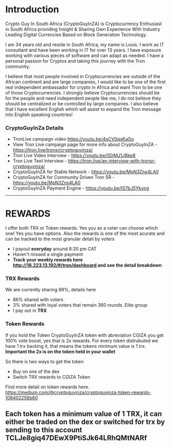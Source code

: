 # Introduction

Crypto Guy In South Africa (CryptoGuyInZA) is Cryptocurrency Enthusiast in South Africa providing Insight & Sharing Own Experience With Industry Leading Digital Currencies Based on Block Generation Technology.

I am 34 years old and reside in South Africa, my name is Louis. I work as IT consultant and have been working in IT for over 13 years. I have exposure working with various pieces of software and can adapt as needed. I have a personal passion for Cryptos and taking this journey with the Tron community.

I believe that most people involved in Cryptocurrencies are outside of the African continent and are large companies, I would like to be one of the first real independent ambassador for crypto in Africa and want Tron to be one of those Cryptocurrencies. I strongly believe Cryptocurrencies should be for the people and need independent people like me, I do not believe they should be centralized or be controlled by large companies. I also believe that I have excellent English which will assist to expand the Tron message into English speaking countries!


### CryptoGuyInZa Details
- TronLive campaign video https://youtu.be/4sCV0qsKaGo
- View Tron Live campaign page for more info about CryptoGuyInZA - https://tron.live/tronsr/cryptoguyinza/
- Tron Live Video Interview - https://youtu.be/0DjMJ1J8kp8
- Tron Live Text Interview - https://tron.live/an-interview-with-tronsr-cryptoguyinza/
- CryptoGuyInZA for Stable Network - https://youtu.be/MpN3Zns4LA0
- CryptoGuyInZA for Community Driven Tron SR - https://youtu.be/MpN3Zns4LA0
- CryptoGuyInZA Payment Engine - https://youtu.be/IS7bJ5Ykvog


-----------------------------------------
# REWARDS

I offer both TRX or Token rewards. Yes you as a voter can choose which one! Yes you have options. Also the rewards is one of the most acurate and can be tracked to the most granular detail by voters
  - I payout **everyday** around 8:20 pm CAT
  - Haven't missed a single payment
  - **Track your weekly rewards here http://18.223.13.192/#/tron/dashboard and see the detail breakdown**

### TRX Rewards

We are currently sharing 89%, details here
  - 86% shared with voters
  - 3% shared with loyal voters that remain 360 rounds. Elite group
  - I pay out in **TRX** 

  
### Token Rewards
 
If you hold the Token CryptoGuyInZA token with abreviation CGIZA you get 100% vote boost, yes that is 2x rewards. For every token distrubuted we have 1 trx backing it, that means the tokens minimum value is 1 trx. **Important the 2x is on the token held in your wallet**

So there is two ways to get the token
- Buy on one of the dex
- Switch TRX rewards to CGIZA Token
   
Find more detail on token rewards here.
https://medium.com/@cryptoguyinza/cryptoguyinza-token-rewards-108402256b60
 
**Each token has a minimum value of 1 TRX, it can either be traded on the dex or switched for trx by sending to this account TCLJe8giq47DEwX9PtiSJk64LRhQMtNARf**
-----------------------------------------
